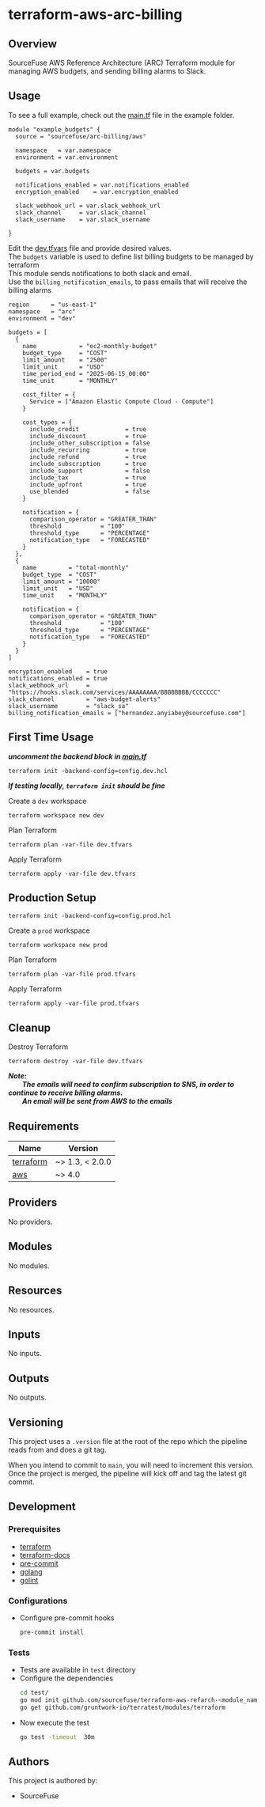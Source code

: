 # terraform-aws-arc-billing

## Overview

SourceFuse AWS Reference Architecture (ARC) Terraform module for managing AWS budgets, and sending billing alarms to Slack.

## Usage

To see a full example, check out the [main.tf](./example/main.tf) file in the example folder.  

```hcl
module "example_budgets" {
  source = "sourcefuse/arc-billing/aws"

  namespace   = var.namespace
  environment = var.environment

  budgets = var.budgets

  notifications_enabled = var.notifications_enabled
  encryption_enabled    = var.encryption_enabled

  slack_webhook_url = var.slack_webhook_url
  slack_channel     = var.slack_channel
  slack_username    = var.slack_username

}

```

Edit the [dev.tfvars](./example/dev.tfvars) file and provide desired values.  
The `budgets` variable is used to define list billing budgets to be managed by terraform  
This module sends notifications to both slack and email.  
Use the `billing_notification_emails`, to pass emails that will receive the billing alarms  

```hcl
region      = "us-east-1"
namespace   = "arc"
environment = "dev"

budgets = [
  {
    name            = "ec2-monthly-budget"
    budget_type     = "COST"
    limit_amount    = "2500"
    limit_unit      = "USD"
    time_period_end = "2025-06-15_00:00"
    time_unit       = "MONTHLY"

    cost_filter = {
      Service = ["Amazon Elastic Compute Cloud - Compute"]
    }

    cost_types = {
      include_credit             = true
      include_discount           = true
      include_other_subscription = false
      include_recurring          = true
      include_refund             = true
      include_subscription       = true
      include_support            = false
      include_tax                = true
      include_upfront            = true
      use_blended                = false
    }

    notification = {
      comparison_operator = "GREATER_THAN"
      threshold           = "100"
      threshold_type      = "PERCENTAGE"
      notification_type   = "FORECASTED"
    }
  },
  {
    name         = "total-monthly"
    budget_type  = "COST"
    limit_amount = "10000"
    limit_unit   = "USD"
    time_unit    = "MONTHLY"

    notification = {
      comparison_operator = "GREATER_THAN"
      threshold           = "100"
      threshold_type      = "PERCENTAGE"
      notification_type   = "FORECASTED"
    }
  }
]

encryption_enabled    = true
notifications_enabled = true
slack_webhook_url     = "https://hooks.slack.com/services/AAAAAAAA/BBBBBBBB/CCCCCCC"
slack_channel         = "aws-budget-alerts"
slack_username        = "slack_sa"
billing_notification_emails = ["hernandez.anyiabey@sourcefuse.com"]
```

## First Time Usage
***uncomment the backend block in [main.tf](./example/main.tf)***
```shell
terraform init -backend-config=config.dev.hcl 
```
***If testing locally, `terraform init` should be fine***

Create a `dev` workspace
```shell
terraform workspace new dev
```

Plan Terraform
```shell
terraform plan -var-file dev.tfvars
```

Apply Terraform
```shell
terraform apply -var-file dev.tfvars
```

## Production Setup
```shell
terraform init -backend-config=config.prod.hcl
```

Create a `prod` workspace
```shell
terraform workspace new prod
```

Plan Terraform
```shell
terraform plan -var-file prod.tfvars
```

Apply Terraform
```shell
terraform apply -var-file prod.tfvars  
```

## Cleanup  
Destroy Terraform
```shell
terraform destroy -var-file dev.tfvars  
```

***Note:***  
&emsp;&emsp;***The emails will need to confirm subscription to SNS, in order to continue to receive billing alarms.***     
&emsp;&emsp;***An email will be sent from AWS to the emails***    

<!-- BEGINNING OF PRE-COMMIT-TERRAFORM DOCS HOOK -->
## Requirements

| Name | Version |
|------|---------|
| <a name="requirement_terraform"></a> [terraform](#requirement\_terraform) | ~> 1.3, < 2.0.0 |
| <a name="requirement_aws"></a> [aws](#requirement\_aws) | ~> 4.0 |

## Providers

No providers.

## Modules

No modules.

## Resources

No resources.

## Inputs

No inputs.

## Outputs

No outputs.
<!-- END OF PRE-COMMIT-TERRAFORM DOCS HOOK -->

## Versioning  
This project uses a `.version` file at the root of the repo which the pipeline reads from and does a git tag.  

When you intend to commit to `main`, you will need to increment this version. Once the project is merged,
the pipeline will kick off and tag the latest git commit.  

## Development

### Prerequisites

- [terraform](https://learn.hashicorp.com/terraform/getting-started/install#installing-terraform)
- [terraform-docs](https://github.com/segmentio/terraform-docs)
- [pre-commit](https://pre-commit.com/#install)
- [golang](https://golang.org/doc/install#install)
- [golint](https://github.com/golang/lint#installation)

### Configurations

- Configure pre-commit hooks
  ```sh
  pre-commit install
  ```

### Tests
- Tests are available in `test` directory
- Configure the dependencies
  ```sh
  cd test/
  go mod init github.com/sourcefuse/terraform-aws-refarch-<module_name>
  go get github.com/gruntwork-io/terratest/modules/terraform
  ```
- Now execute the test  
  ```sh
  go test -timeout  30m
  ```

## Authors

This project is authored by:
- SourceFuse
